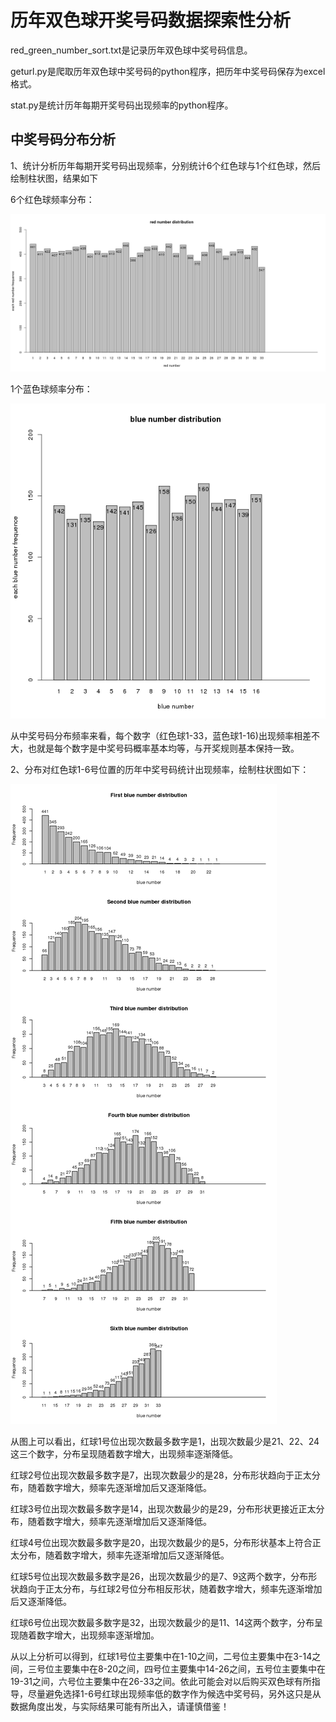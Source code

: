 # 历年双色球开奖号码数据探索性分析

red_green_number_sort.txt是记录历年双色球中奖号码信息。

geturl.py是爬取历年双色球中奖号码的python程序，把历年中奖号码保存为excel格式。

stat.py是统计历年每期开奖号码出现频率的python程序。


## 中奖号码分布分析
1、统计分析历年每期开奖号码出现频率，分别统计6个红色球与1个红色球，然后绘制柱状图，结果如下

6个红色球频率分布：

![image](data/red_number_distribution.png)

1个蓝色球频率分布：

![image](data/blue_number_distribution.png)

从中奖号码分布频率来看，每个数字（红色球1-33，蓝色球1-16)出现频率相差不大，也就是每个数字是中奖号码概率基本均等，与开奖规则基本保持一致。

2、分布对红色球1-6号位置的历年中奖号码统计出现频率，绘制柱状图如下：

![image](data/six_red_number_distribution.png)

从图上可以看出，红球1号位出现次数最多数字是1，出现次数最少是21、22、24这三个数字，分布呈现随着数字增大，出现频率逐渐降低。

红球2号位出现次数最多数字是7，出现次数最少的是28，分布形状趋向于正太分布，随着数字增大，频率先逐渐增加后又逐渐降低。

红球3号位出现次数最多数字是14，出现次数最少的是29，分布形状更接近正太分布，随着数字增大，频率先逐渐增加后又逐渐降低。

红球4号位出现次数最多数字是20，出现次数最少的是5，分布形状基本上符合正太分布，随着数字增大，频率先逐渐增加后又逐渐降低。

红球5号位出现次数最多数字是26，出现次数最少的是7、9这两个数字，分布形状趋向于正太分布，与红球2号位分布相反形状，随着数字增大，频率先逐渐增加后又逐渐降低。

红球6号位出现次数最多数字是32，出现次数最少的是11、14这两个数字，分布呈现随着数字增大，出现频率逐渐增加。

从以上分析可以得到，红球1号位主要集中在1-10之间，二号位主要集中在3-14之间，三号位主要集中在8-20之间，四号位主要集中14-26之间，五号位主要集中在19-31之间，六号位主要集中在26-33之间。依此可能会对以后购买双色球有所指导，尽量避免选择1-6号红球出现频率低的数字作为候选中奖号码，另外这只是从数据角度出发，与实际结果可能有所出入，请谨慎借鉴！
